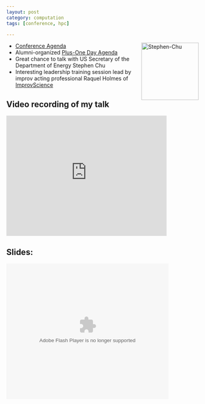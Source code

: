 ```yaml
---
layout: post
category: computation
tags: [conference, hpc]

---
```




<a href="https://lh5.googleusercontent.com/-4CHhNEHGoeo/UCLZOgy43GI/AAAAAAAAAa8/P2hgMdSR0Wg/s912/20120726_18_FellowsPosterSession_StevenChu%2520%252825%2529.jpg"><img src="https://lh5.googleusercontent.com/-4CHhNEHGoeo/UCLZOgy43GI/AAAAAAAAAa8/P2hgMdSR0Wg/s912/20120726_18_FellowsPosterSession_StevenChu%2520%252825%2529.jpg" width=150px style="float:right; margin: 0 0 15px 15px;" alt="Stephen-Chu"></a>

* [Conference Agenda](http://www.krellinst.org/csgf/conf/2012/agenda)
* Alumni-organized [Plus-One Day Agenda](https://docs.google.com/open?id=1Jbm9xQTzNx_uYUWcWNzruv9068oXcsiZ1_YqaMT3ZJlELSe4EtfqWX5JYs2I)
* Great chance to talk with US Secretary of the Department of Energy Stephen Chu
* Interesting leadership training session lead by improv acting professional Raquel Holmes of [ImprovScience](http://www.improvscience.org/)  

## Video recording of my talk

<iframe width="420" height="315" src="http://www.youtube.com/embed/xwIIVdyKe4o" frameborder="0" allowfullscreen></iframe>


## Slides: 


<object id="__sse13817733" width="212" height="178"><param name="movie" value="http://static.slidesharecdn.com/swf/ssplayer2.swf?doc=boettiger-120731130512-phpapp02&stripped_title=regime-shifts-in-ecology-and-evolution&userName=cboettig" /><param name="allowFullScreen" value="true"/><param name="allowScriptAccess" value="always"/><param name="wmode" value="transparent"/><embed name="__sse13817733" src="http://static.slidesharecdn.com/swf/ssplayer2.swf?doc=boettiger-120731130512-phpapp02&stripped_title=regime-shifts-in-ecology-and-evolution&userName=cboettig" type="application/x-shockwave-flash" allowscriptaccess="always" allowfullscreen="true" wmode="transparent" width="425" height="355"></embed></object>


